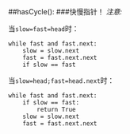 ##hasCycle():
###快慢指针！
*注意:*

当`slow=fast=head`时：
```
while fast and fast.next:
    slow = slow.next
    fast = fast.next.next
    if slow == fast
```
当`slow=head;fast=head.next`时：
```
while fast and fast.next:
    if slow == fast:
        return True
    slow = slow.next
    fast = fast.next.next
```
